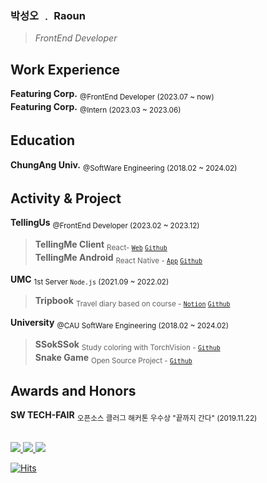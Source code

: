 ### 박성오 ﹒ Raoun
> *FrontEnd Developer*

## Work Experience
**Featuring Corp.** <sub>@FrontEnd Developer (2023.07 ~ now)</sub><br/>
**Featuring Corp.** <sub>@Intern (2023.03 ~ 2023.06)</sub><br/>

## Education
**ChungAng Univ.** <sub>@SoftWare Engineering (2018.02 ~ 2024.02)</sub>

## Activity & Project
**TellingUs** <sub>@FrontEnd Developer (2023.02 ~ 2023.12)</sub>
> **TellingMe Client** <sub>React- [`Web`](https://tellingme.co.kr) [`Github`](https://github.com/telling-me/tellingme-client)</sub><br/>
> **TellingMe Android** <sub>React Native - [`App`](https://play.google.com/store/apps/details?id=com.tellingme_rn) [`Github`](https://github.com/telling-me/tellingme-RN)</sub>


**UMC** <sub>1st Server `Node.js` (2021.09 ~ 2022.02)</sub>
> **Tripbook** <sub>Travel diary based on course - [`Notion`](https://makeus-challenge.notion.site/1377f62daf7e4617838e23f7f9db5803) [`Github`](https://github.com/whwkdns13/server_tripbook)</sub>

**University** <sub>@CAU SoftWare Engineering (2018.02 ~ 2024.02)</sub>
> **SSokSSok** <sub>Study coloring with TorchVision - [`Github`](https://github.com/SsokSsok-CAU)</sub><br/>
> **Snake Game** <sub>Open Source Project - [`Github`](https://github.com/Raoun4136/CAU_OSS_2022)</sub>

## Awards and Honors
**SW TECH-FAIR** <sub>오픈소스 클러그 해커톤 우수상 "끝까지 간다" (2019.11.22)</sub>

<br/>

<a href="https://raoun4136-dev.vercel.app/" target="_blank">
       <img src="https://img.shields.io/badge/Blog-222222.svg?style=flat-square&logo=vercel&logoColor=white"/>
</a>

<a href="https://raoun4136.notion.site/Raoun-f3f0c035828d491a8a95845bbf14de02" target="_black">
       <img src="https://img.shields.io/badge/Portfolio-000000?style=flat-square&logo=Notion&logoColor=white"/>
</a>

<!--
<a href="https://raoun4136.notion.site/Raoun-022bd0edfdf24844b709de09b554629e" target="_black">
       <img src="https://img.shields.io/badge/Portfolio-000000?style=flat-square&logo=Notion&logoColor=white"/>
</a>

-->
<a href="mailto:qkrtjddh1212@naver.com" target="_blank">
       <img src="https://img.shields.io/badge/Naver-03C75A?style=flat-square&logo=Naver&logoColor=white"/>
</a>

[![Hits](https://hits.seeyoufarm.com/api/count/incr/badge.svg?url=https%3A%2F%2Fgithub.com%2FRaoun4136&count_bg=%2379C83D&title_bg=%23555555&icon=&icon_color=%23E7E7E7&title=hits&edge_flat=false)](https://hits.seeyoufarm.com)


<!--
[![Raoun4136's GitHub stats](https://github-readme-stats.vercel.app/api?username=Raoun4136)](https://github.com/anuraghazra/github-readme-stats)

[![Raoun4136's Top Langs](https://github-readme-stats.vercel.app/api/top-langs/?username=raoun4136&layout=compact)](https://github.com/anuraghazra/github-readme-stats)

## :bulb: Algorithm

[![solved.ac tier](http://mazassumnida.wtf/api/generate_badge?boj=raoun4136)](https://solved.ac/raoun4136)
-->

